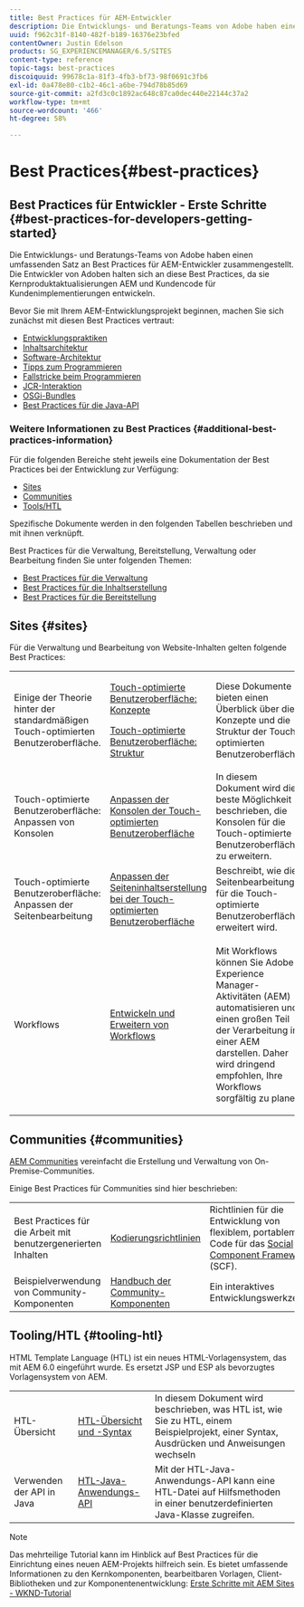 ```yaml
---
title: Best Practices für AEM-Entwickler
description: Die Entwicklungs- und Beratungs-Teams von Adobe haben einen umfassenden Satz an Best Practices für AEM-Entwickler zusammengestellt.
uuid: f962c31f-8140-482f-b189-16376e23bfed
contentOwner: Justin Edelson
products: SG_EXPERIENCEMANAGER/6.5/SITES
content-type: reference
topic-tags: best-practices
discoiquuid: 99678c1a-81f3-4fb3-bf73-98f0691c3fb6
exl-id: 0a478e80-c1b2-46c1-a6be-794d78b85d69
source-git-commit: a2fd3c0c1892ac648c87ca0dec440e22144c37a2
workflow-type: tm+mt
source-wordcount: '466'
ht-degree: 58%

---
```


# Best Practices{#best-practices}

## Best Practices für Entwickler - Erste Schritte {#best-practices-for-developers-getting-started}

Die Entwicklungs- und Beratungs-Teams von Adobe haben einen umfassenden Satz an Best Practices für AEM-Entwickler zusammengestellt. Die Entwickler von Adoben halten sich an diese Best Practices, da sie Kernproduktaktualisierungen AEM und Kundencode für Kundenimplementierungen entwickeln.

Bevor Sie mit Ihrem AEM-Entwicklungsprojekt beginnen, machen Sie sich zunächst mit diesen Best Practices vertraut:

* [Entwicklungspraktiken](/help/sites-developing/development-practices.md)
* [Inhaltsarchitektur](/help/sites-developing/content-architecture.md)
* [Software-Architektur](/help/sites-developing/software-architecture.md)
* [Tipps zum Programmieren](/help/sites-developing/coding-tips.md)
* [Fallstricke beim Programmieren](/help/sites-developing/code-pitfalls.md)
* [JCR-Interaktion](/help/sites-developing/jcr-integration.md)
* [OSGi-Bundles](/help/sites-developing/osgi-bundles.md)
* [Best Practices für die Java-API](https://experienceleague.adobe.com/docs/experience-manager-learn/foundation/development/understand-java-api-best-practices.html?lang=de)

### Weitere Informationen zu Best Practices {#additional-best-practices-information}

Für die folgenden Bereiche steht jeweils eine Dokumentation der Best Practices bei der Entwicklung zur Verfügung:

* [Sites](#sites)
* [Communities](/help/sites-developing/best-practices.md#communities)
* [Tools/HTL](/help/sites-developing/best-practices.md#tooling-htl)

Spezifische Dokumente werden in den folgenden Tabellen beschrieben und mit ihnen verknüpft.

Best Practices für die Verwaltung, Bereitstellung, Verwaltung oder Bearbeitung finden Sie unter folgenden Themen:

* [Best Practices für die Verwaltung ](/help/sites-administering/administer-best-practices.md)
* [Best Practices für die Inhaltserstellung](/help/sites-authoring/best-practices.md)
* [Best Practices für die Bereitstellung ](/help/sites-deploying/best-practices.md)

## Sites {#sites}

Für die Verwaltung und Bearbeitung von Website-Inhalten gelten folgende Best Practices:

<table>
 <tbody>
  <tr>
   <td>Einige der Theorie hinter der standardmäßigen Touch-optimierten Benutzeroberfläche.</td>
   <td><p><a href="/help/sites-developing/touch-ui-concepts.md">Touch-optimierte Benutzeroberfläche: Konzepte</a></p> <p><a href="/help/sites-developing/touch-ui-structure.md">Touch-optimierte Benutzeroberfläche: Struktur</a></p> </td>
   <td>Diese Dokumente bieten einen Überblick über die Konzepte und die Struktur der Touch-optimierten Benutzeroberfläche.</td>
  </tr>
  <tr>
   <td>Touch-optimierte Benutzeroberfläche: Anpassen von Konsolen </td>
   <td><a href="/help/sites-developing/customizing-consoles-touch.md">Anpassen der Konsolen der Touch-optimierten Benutzeroberfläche</a></td>
   <td>In diesem Dokument wird die beste Möglichkeit beschrieben, die Konsolen für die Touch-optimierte Benutzeroberfläche zu erweitern.</td>
  </tr>
  <tr>
   <td>Touch-optimierte Benutzeroberfläche: Anpassen der Seitenbearbeitung</td>
   <td><a href="/help/sites-developing/customizing-page-authoring-touch.md">Anpassen der Seiteninhaltserstellung bei der Touch-optimierten Benutzeroberfläche</a></td>
   <td>Beschreibt, wie die Seitenbearbeitung für die Touch-optimierte Benutzeroberfläche erweitert wird.</td>
  </tr>
  <tr>
   <td>Workflows</td>
   <td><a href="/help/sites-developing/workflows-best-practices.md">Entwickeln und Erweitern von Workflows</a></td>
   <td><p>Mit Workflows können Sie Adobe Experience Manager-Aktivitäten (AEM) automatisieren und einen großen Teil der Verarbeitung in einer AEM darstellen. Daher wird dringend empfohlen, Ihre Workflows sorgfältig zu planen.</p> </td>
  </tr>
 </tbody>
</table>

## Communities {#communities}

[AEM Communities](/help/communities/overview.md) vereinfacht die Erstellung und Verwaltung von On-Premise-Communities.

Einige Best Practices für Communities sind hier beschrieben:

|  |  |  |
|---|---|---|
| Best Practices für die Arbeit mit benutzergenerierten Inhalten | [Kodierungsrichtlinien ](/help/communities/code-guide.md) | Richtlinien für die Entwicklung von flexiblem, portablem Code für das [Social Component Framework](/help/communities/scf.md) (SCF). |
| Beispielverwendung von Community-Komponenten | [Handbuch der Community-Komponenten](/help/communities/components-guide.md) | Ein interaktives Entwicklungswerkzeug. |

## Tooling/HTL {#tooling-htl}

HTML Template Language (HTL) ist ein neues HTML-Vorlagensystem, das mit AEM 6.0 eingeführt wurde. Es ersetzt JSP und ESP als bevorzugtes Vorlagensystem von AEM.

|  |  |  |
|---|---|---|
| HTL-Übersicht | [HTL-Übersicht und -Syntax](https://experienceleague.adobe.com/docs/experience-manager-htl/content/overview.html?lang=de) | In diesem Dokument wird beschrieben, was HTL ist, wie Sie zu HTL, einem Beispielprojekt, einer Syntax, Ausdrücken und Anweisungen wechseln |
| Verwenden der API in Java | [HTL-Java-Anwendungs-API](https://helpx.adobe.com/de/experience-manager/htl/using/use-api.html) | Mit der HTL-Java-Anwendungs-API kann eine HTL-Datei auf Hilfsmethoden in einer benutzerdefinierten Java-Klasse zugreifen. |

>[!NOTE]
>
>Das mehrteilige Tutorial kann im Hinblick auf Best Practices für die Einrichtung eines neuen AEM-Projekts hilfreich sein. Es bietet umfassende Informationen zu den Kernkomponenten, bearbeitbaren Vorlagen, Client-Bibliotheken und zur Komponentenentwicklung:
>[Erste Schritte mit AEM Sites - WKND-Tutorial](https://experienceleague.adobe.com/docs/experience-manager-learn/getting-started-wknd-tutorial-develop/overview.html?lang=de)
